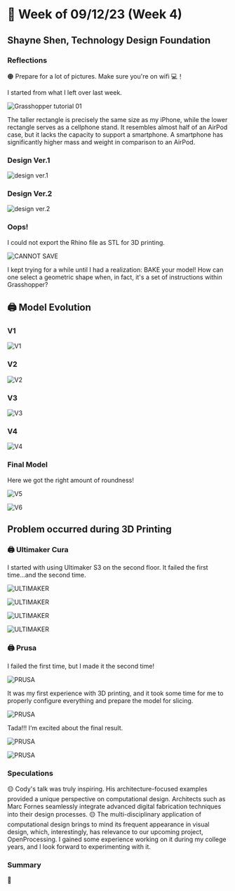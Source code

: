# 👼 Week of 09/12/23 (Week 4)
## Shayne Shen, Technology Design Foundation

### Reflections
🟠 Prepare for a lot of pictures. Make sure you're on wifi 💻！

I started from what I left over last week. 

![Grasshopper tutorial 01](ss01.png)

The taller rectangle is precisely the same size as my iPhone, while the lower rectangle serves as a cellphone stand. It resembles almost half of an AirPod case, but it lacks the capacity to support a smartphone. A smartphone has significantly higher mass and weight in comparison to an AirPod.

### Design Ver.1

![design ver.1](designv1.png)

### Design Ver.2

![design ver.2](designv2.png)

### Oops! 
I could not export the Rhino file as STL for 3D printing. 

![CANNOT SAVE](fail2.png)

I kept trying for a while until I had a realization: BAKE your model! How can one select a geometric shape when, in fact, it's a set of instructions within Grasshopper?


## 🖨️ Model Evolution

### V1

![V1](model1.png)

### V2

![V2](model2.png)

### V3

![V3](model3.png)

### V4

![V4](model4.png)

### Final Model

Here we got the right amount of roundness! 

![V5](model5.png)

![V6](model6.png)

## Problem occurred during 3D Printing

### 🖨️ Ultimaker Cura

I started with using Ultimaker S3 on the second floor. It failed the first time...and the second time.

![ULTIMAKER](3dp.png)

![ULTIMAKER](3dp01.png)

![ULTIMAKER](3dp02.png)

![ULTIMAKER](3dp03.png)

### 🖨️ Prusa

I failed the first time, but I made it the second time!

![PRUSA](3dp05.png)

It was my first experience with 3D printing, and it took some time for me to properly configure everything and prepare the model for slicing.

![PRUSA](3dp06.png)

Tada!!! I‘m excited about the final result. 

![PRUSA](IMG_7254.jpg)

![PRUSA](IMG_7256.jpg)


### Speculations
🟡 Cody's talk was truly inspiring. His architecture-focused examples provided a unique perspective on computational design. Architects such as Marc Fornes seamlessly integrate advanced digital fabrication techniques into their design processes. 
🟡 The multi-disciplinary application of computational design brings to mind its frequent appearance in visual design, which, interestingly, has relevance to our upcoming project, OpenProcessing. I gained some experience working on it during my college years, and I look forward to experimenting with it.

### Summary
🔵 

